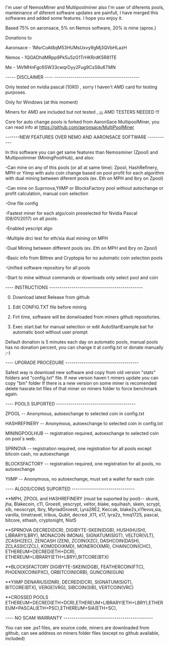 ﻿
I'm user of NemosMiner and Multipoolminer also I'm user of diferents pools, manteinance of diferent software updates are painfull,  I have merged this softwares and added some features. I hope you enjoy it.


Based 75% on aaronsace, 5% on Nemos software, 20% is mine (aprox.)

Donations to

Aaronsace - 1MsrCoAt8qM53HUMsUxvy9gMj3QVbHLazH

Nemos - 1QGADhdMRpp9Pk5u5zG1TrHKRrdK5R81TE

Me - 1AVMHnFgc6SW33cwqrDyy2Fug9CsS8u6TMN



----- DISCLAIMER ---- ------------------------------------------

Only tested on nvidia pascal (10X0) , sorry I haven't AMD card for testing purposes.

Only for Windows (at this moment)

Miners for AMD are included but not tested , ¡¡¡ AMD TESTERS NEEDED !!!

Core for auto change pools is forked from AaronSace MultipoolMiner, you can read info at https://github.com/aaronsace/MultiPoolMiner


-------NEW FEATURES OVER NEMO AND AARONSACE SOFTWARE -----------

In this software you can get same features than Nemosminer (Zpool) and Multipoolminer (MiningPoolHub), and also:


-Can mine on any of this pools (or all at same time): Zpool, HashRefinery, MPH or Yiimp with auto coin change based on pool profit for each algorithm with dual mining between diferent pools (ex. Eth on MPH and lbry on Zpool)

-Can mine on Suprnova,YIIMP or BlocksFactory pool without autochange or profit calculation, manual coin selection

-One file config

-Fastest miner for each algo/coin preselected for Nvidia Pascal (08/01/2017) on all pools.

-Enabled yescript algo

-Multiple drci test for eth/sia dual mining on MPH

-Dual Mining between different pools (ex. Eth on MPH and lbry on Zpool)

-Basic info from Bittrex and Cryptopia for no automatic coin selection pools

-Unified software repository for all pools

-Start to mine without commands or downloads only select pool and coin




---- INSTRUCTIONS ----------------------------------------------

0. Download latest Release from github

1. Edit CONFIG.TXT file before mining

2. Firt time, software will be donwloaded from miners github repositories.

3. Exec start.bat for manual selection or edit AutoStartExample.bat for automatic boot without user prompt


Default donation is 5 minutes each day on automatic pools, manual pools has no donation percent, you can change it at config.txt or donate manually ;-)


---- UPGRADE PROCEDURE ------------------------------------

Safest way is download new software and copy from old version "stats" folders and "config.txt" file.
If new verson haven´t miners update you can copy "bin" folder
If there is a new version on some miner is recomended delete hasrate.txt files of that miner on miners folder to force benchmark again.


---- POOLS SUPORTED ---------------------------------------

ZPOOL -- Anonymous, autoexchange to selected coin in config.txt

HASHREFINERY -- Anonymous, autoexchange to selected coin in config.txt

MININGPOOLHUB -- registration required, autoexchange to selected coin on pool´s web.

SPRNOVA -- registration required, one registration for all pools except bitcoin cash, no autoexchange

BLOCKSFACTORY -- registration required, one registration for all pools, no autoexchange

YIIMP -- Anonymous, no autoexchange, must set a wallet for each coin



---- ALGOS/COINS SUPORTED -------------------------------

**MPH, ZPOOL and HASHREFINERY (must be suported by pool)--
	skunk, jha, Blakecoin, c11, Groestl, yescrypt, veltor, blake, equihash, skein, scrypt, sib, neoscrypt, lbry, MyriadGroestl, Lyra2RE2, 
	Keccak, blake2s,x11evos,sia, vanilla, timetravel, tribus, Qubit, decred ,X11, x17, lyra2z, hmq1725, pascal, bitcore, ethash, 
	cryptonight, Nist5

**SPRNOVA
	DECRED(DCR), DIGIBYTE-SKEIN(DGB), HUSH(HUSH), LIBRARY(LBRY), MONACOIN (MONA), SIGNATUM(SIGT), VELTOR(VLT), ZCASH(ZEC),
	ZENCASH (ZEN), ZCOIN(XZC), DASHCOIN(DASH), ZCLASSIC(ZCL), KOMODO(KMD), MONERO(XMR), CHAINCOIN(CHC), ETHEREUM+DECRED(ETH+DCR),
	ETHEREUM+LIBRARY(ETH+LBRY),BITCORE(BTX)


**BLOCKSFACTORY
	DIGIBYTE-SKEIN(DGB), FEATHERCOIN(FTC), PHOENIXCOIN(PXC), ORBITCOIN(ORB), GUNCOIN(GUN)
	

**YIIMP
	DENARIUS(DNR), DECRED(DCR), SIGNATUM(SIGT), BITCORE(BTX), VERGE(VRG), SIBCOIN(SIB), VERTCOIN(VRC) 

**CROSSED POOLS
	ETHEREUM+DECRED(ETH+DCR),ETHEREUM+LIBRARY(ETH+LBRY),ETHEREUM+PASCAL(ETH+PSC),ETHEREUM+SIA(ETH+SC),



---- NO SCAM WARRANTY --------------------------------------------

You can see .ps1 files, are source code, miners are downloaded from github, can see address on miners folder files (except no github available, included)








